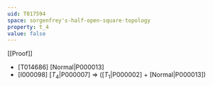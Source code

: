```yaml
---
uid: T017594
space: sorgenfrey's-half-open-square-topology
property: t_4
value: false
---
```

[[Proof]]

* [T014686] [Normal|P000013]
* [I000098] [$T_4$|P000007] => ([$T_1$|P000002] + [Normal|P000013])

